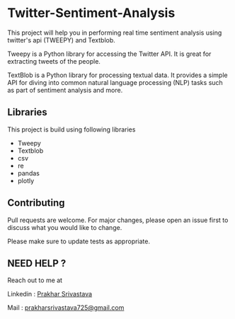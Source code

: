 # Twitter-Sentiment-Analysis
This project will help you in performing real time sentiment analysis using twitter's api (TWEEPY) and Textblob.

Tweepy is a Python library for accessing the Twitter API. It is great for extracting tweets of the people.

TextBlob is a Python library for processing textual data. It provides a simple API for diving into common natural language processing (NLP) tasks such as part of sentiment analysis and more.

## Libraries
This project is build using following libraries 
 - Tweepy
 - Textblob
 - csv
 - re
 - pandas
 - plotly

## Contributing
Pull requests are welcome. For major changes, please open an issue first to discuss what you would like to change.

Please make sure to update tests as appropriate.

## NEED HELP ?
Reach out to me at 

Linkedin : [Prakhar Srivastava](https://www.linkedin.com/in/prakhar-srivastava-14b660193/)

Mail : prakharsrivastava725@gmail.com
